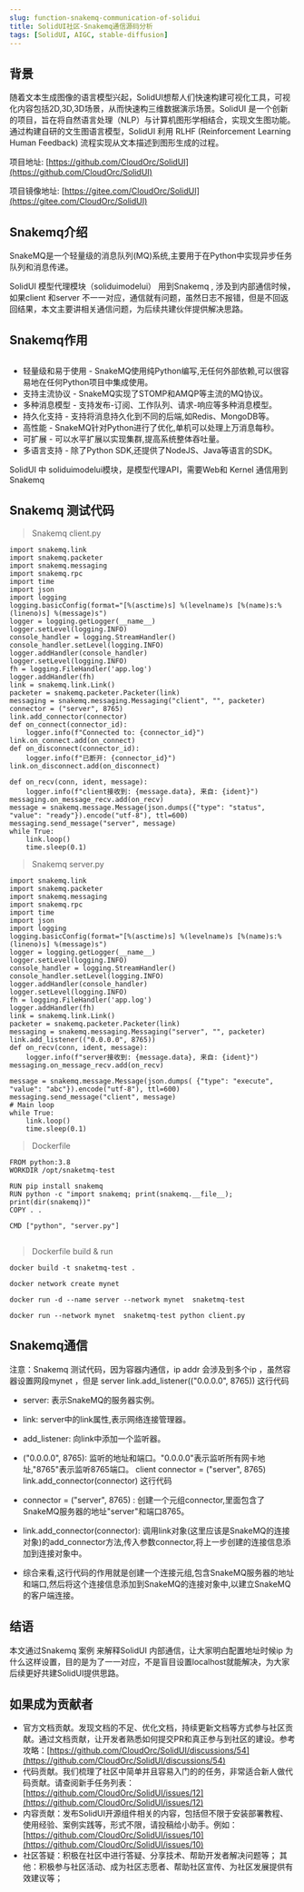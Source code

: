 ```yaml
---
slug: function-snakemq-communication-of-solidui
title: SolidUI社区-Snakemq通信源码分析
tags: [SolidUI, AIGC, stable-diffusion]
---
```


## 背景

随着文本生成图像的语言模型兴起，SolidUI想帮人们快速构建可视化工具，可视化内容包括2D,3D,3D场景，从而快速构三维数据演示场景。SolidUI 是一个创新的项目，旨在将自然语言处理（NLP）与计算机图形学相结合，实现文生图功能。通过构建自研的文生图语言模型，SolidUI 利用 RLHF (Reinforcement Learning Human Feedback) 流程实现从文本描述到图形生成的过程。

项目地址: [https://github.com/CloudOrc/SolidUI](https://github.com/CloudOrc/SolidUI)

项目镜像地址: [https://gitee.com/CloudOrc/SolidUI](https://gitee.com/CloudOrc/SolidUI)

## Snakemq介绍

SnakeMQ是一个轻量级的消息队列(MQ)系统,主要用于在Python中实现异步任务队列和消息传递。

SolidUI 模型代理模块（soliduimodelui） 用到Snakemq , 涉及到内部通信时候，如果client 和server 不一一对应，通信就有问题，虽然日志不报错，但是不回返回结果，本文主要讲相关通信问题，为后续共建伙伴提供解决思路。

## Snakemq作用

## 
* 轻量级和易于使用 - SnakeMQ使用纯Python编写,无任何外部依赖,可以很容易地在任何Python项目中集成使用。
* 支持主流协议 - SnakeMQ实现了STOMP和AMQP等主流的MQ协议。
* 多种消息模型 - 支持发布-订阅、工作队列、请求-响应等多种消息模型。
* 持久化支持 - 支持将消息持久化到不同的后端,如Redis、MongoDB等。
* 高性能 - SnakeMQ针对Python进行了优化,单机可以处理上万消息每秒。
* 可扩展 - 可以水平扩展以实现集群,提高系统整体吞吐量。
* 多语言支持 - 除了Python SDK,还提供了NodeJS、Java等语言的SDK。

SolidUI 中 soliduimodelui模块，是模型代理API，需要Web和 Kernel 通信用到Snakemq 

## Snakemq 测试代码

>Snakemq client.py
```plain
import snakemq.link
import snakemq.packeter
import snakemq.messaging
import snakemq.rpc
import time
import json
import logging
logging.basicConfig(format="[%(asctime)s] %(levelname)s [%(name)s:%(lineno)s] %(message)s")
logger = logging.getLogger(__name__)
logger.setLevel(logging.INFO)
console_handler = logging.StreamHandler()
console_handler.setLevel(logging.INFO)
logger.addHandler(console_handler)
logger.setLevel(logging.INFO)
fh = logging.FileHandler('app.log')
logger.addHandler(fh)
link = snakemq.link.Link()
packeter = snakemq.packeter.Packeter(link)
messaging = snakemq.messaging.Messaging("client", "", packeter)
connector = ("server", 8765)
link.add_connector(connector)
def on_connect(connector_id):
    logger.info(f"Connected to: {connector_id}")
link.on_connect.add(on_connect)
def on_disconnect(connector_id):
    logger.info(f"已断开: {connector_id}")
link.on_disconnect.add(on_disconnect)

def on_recv(conn, ident, message):
    logger.info(f"client接收到: {message.data}, 来自: {ident}")
messaging.on_message_recv.add(on_recv)
message = snakemq.message.Message(json.dumps({"type": "status", "value": "ready"}).encode("utf-8"), ttl=600)
messaging.send_message("server", message)
while True:
    link.loop()
    time.sleep(0.1)
```


>Snakemq server.py
```plain
import snakemq.link
import snakemq.packeter
import snakemq.messaging
import snakemq.rpc
import time
import json
import logging
logging.basicConfig(format="[%(asctime)s] %(levelname)s [%(name)s:%(lineno)s] %(message)s")
logger = logging.getLogger(__name__)
logger.setLevel(logging.INFO)
console_handler = logging.StreamHandler()
console_handler.setLevel(logging.INFO)
logger.addHandler(console_handler)
logger.setLevel(logging.INFO)
fh = logging.FileHandler('app.log')
logger.addHandler(fh)
link = snakemq.link.Link()
packeter = snakemq.packeter.Packeter(link)
messaging = snakemq.messaging.Messaging("server", "", packeter)
link.add_listener(("0.0.0.0", 8765))
def on_recv(conn, ident, message):
    logger.info(f"server接收到: {message.data}, 来自: {ident}")
messaging.on_message_recv.add(on_recv)

message = snakemq.message.Message(json.dumps( {"type": "execute", "value": "abc"}).encode("utf-8"), ttl=600)
messaging.send_message("client", message)
# Main loop
while True:
    link.loop()
    time.sleep(0.1)
```


>Dockerfile
```plain
FROM python:3.8
WORKDIR /opt/snaketmq-test

RUN pip install snakemq
RUN python -c "import snakemq; print(snakemq.__file__); print(dir(snakemq))"
COPY . .

CMD ["python", "server.py"]
```

## 
>Dockerfile  build & run
```plain
docker build -t snaketmq-test . 

docker network create mynet

docker run -d --name server --network mynet  snaketmq-test

docker run --network mynet  snaketmq-test python client.py
```



## Snakemq通信

注意：Snakemq 测试代码，因为容器内通信，ip addr 会涉及到多个ip ，虽然容器设置网段mynet ，但是 server  link.add_listener(("0.0.0.0", 8765))  这行代码 

* server: 表示SnakeMQ的服务器实例。
* link: server中的link属性,表示网络连接管理器。
* add_listener: 向link中添加一个监听器。
* ("0.0.0.0", 8765): 监听的地址和端口。"0.0.0.0"表示监听所有网卡地址,"8765"表示监听8765端口。
client  connector = ("server", 8765)  link.add_connector(connector) 这行代码

* connector = ("server", 8765) : 创建一个元组connector,里面包含了SnakeMQ服务器的地址"server"和端口8765。
* link.add_connector(connector): 调用link对象(这里应该是SnakeMQ的连接对象)的add_connector方法,传入参数connector,将上一步创建的连接信息添加到连接对象中。
* 综合来看,这行代码的作用就是创建一个连接元组,包含SnakeMQ服务器的地址和端口,然后将这个连接信息添加到SnakeMQ的连接对象中,以建立SnakeMQ的客户端连接。
## 结语

本文通过Snakemq 案例 来解释SolidUI 内部通信，让大家明白配置地址时候ip 为什么这样设置，目的是为了一一对应，不是盲目设置localhost就能解决，为大家后续更好共建SolidUI提供思路。



## 如果成为贡献者

* 官方文档贡献。发现文档的不足、优化文档，持续更新文档等方式参与社区贡献。通过文档贡献，让开发者熟悉如何提交PR和真正参与到社区的建设。参考攻略：[https://github.com/CloudOrc/SolidUI/discussions/54](https://github.com/CloudOrc/SolidUI/discussions/54)
* 代码贡献。我们梳理了社区中简单并且容易入门的的任务，非常适合新人做代码贡献。请查阅新手任务列表：[https://github.com/CloudOrc/SolidUI/issues/12](https://github.com/CloudOrc/SolidUI/issues/12)
* 内容贡献：发布SolidUI开源组件相关的内容，包括但不限于安装部署教程、使用经验、案例实践等，形式不限，请投稿给小助手。例如：[https://github.com/CloudOrc/SolidUI/issues/10](https://github.com/CloudOrc/SolidUI/issues/10)
* 社区答疑：积极在社区中进行答疑、分享技术、帮助开发者解决问题等；
其他：积极参与社区活动、成为社区志愿者、帮助社区宣传、为社区发展提供有效建议等；


